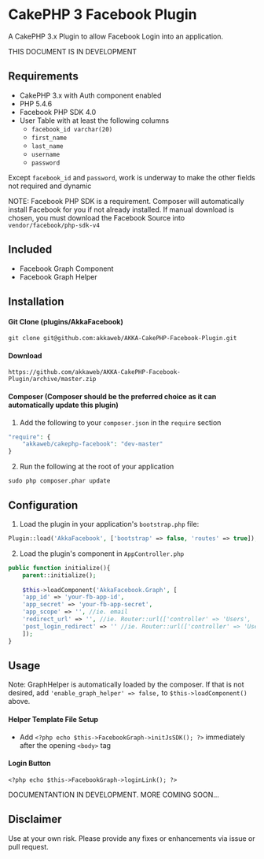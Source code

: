 # CakePHP 3 Facebook Plugin

A CakePHP 3.x Plugin to allow Facebook Login into an application.

THIS DOCUMENT IS IN DEVELOPMENT

## Requirements
- CakePHP 3.x with Auth component enabled
- PHP 5.4.6
- Facebook PHP SDK 4.0
- User Table with at least the following columns
    * `facebook_id varchar(20)`
    * `first_name`
    * `last_name`
    * `username`
    * `password`

Except `facebook_id` and `password`, work is underway to make the other fields not required and dynamic

NOTE: Facebook PHP SDK is a requirement. Composer will automatically install Facebook for you if not already installed. If manual download is chosen, you must download the Facebook Source into `vendor/facebook/php-sdk-v4`

## Included
- Facebook Graph Component
- Facebook Graph Helper

## Installation

#### Git Clone (plugins/AkkaFacebook)
`git clone git@github.com:akkaweb/AKKA-CakePHP-Facebook-Plugin.git`

#### Download
`https://github.com/akkaweb/AKKA-CakePHP-Facebook-Plugin/archive/master.zip`

#### Composer (Composer should be the preferred choice as it can automatically update this plugin)

1. Add the following to your `composer.json` in the `require` section

```php
"require": {
	"akkaweb/cakephp-facebook": "dev-master"
}
```

2. Run the following at the root of your application

```
sudo php composer.phar update
```



## Configuration

1. Load the plugin in your application's `bootstrap.php` file:

```php
Plugin::load('AkkaFacebook', ['bootstrap' => false, 'routes' => true]);
```

2. Load the plugin's component in `AppController.php` 
```php
public function initialize(){
    parent::initialize();
    
    $this->loadComponent('AkkaFacebook.Graph', [
	'app_id' => 'your-fb-app-id',
	'app_secret' => 'your-fb-app-secret',
	'app_scope' => '', //ie. email
	'redirect_url' => '', //ie. Router::url(['controller' => 'Users', 'action' => 'login'], TRUE),
	'post_login_redirect' => '' //ie. Router::url(['controller' => 'Users', 'action' => 'account'], TRUE)
    ]);
}
```

## Usage

Note: GraphHelper is automatically loaded by the composer. If that is not desired, add `'enable_graph_helper' => false,` to `$this->loadComponent()` above.

#### Helper Template File Setup

- Add `<?php echo $this->FacebookGraph->initJsSDK(); ?>` immediately after the opening `<body>` tag

#### Login Button

`<?php echo $this->FacebookGraph->loginLink(); ?>`



DOCUMENTANTION IN DEVELOPMENT. MORE COMING SOON...


## Disclaimer
Use at your own risk. Please provide any fixes or enhancements via issue or pull request.
